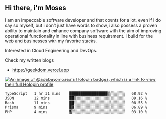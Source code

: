 ## Hi there, i'm Moses

I am an impeccable software developer and that counts for a lot, even if i do say so myself, but i don't just have words to show, i also possess a proven ability to maintain and enhance company software with the aim of improving operational functionality in line with business requirement. I build for the web and businesses with my favorite stacks.

Interested in Cloud Engineering and DevOps.

Check my written blogs
- https://geekdom.vercel.app

[![An image of @adebayomoses's Holopin badges, which is a link to view their full Holopin profile](https://holopin.me/adebayomoses)](https://holopin.io/@adebayomoses)

<!--START_SECTION:waka-->

```txt
TypeScript   1 hr 31 mins    █████████████████▒░░░░░░░   68.92 %
JSON         12 mins         ██▒░░░░░░░░░░░░░░░░░░░░░░   09.16 %
Bash         11 mins         ██░░░░░░░░░░░░░░░░░░░░░░░   08.55 %
Prisma       9 mins          █▓░░░░░░░░░░░░░░░░░░░░░░░   06.89 %
PHP          4 mins          ▓░░░░░░░░░░░░░░░░░░░░░░░░   03.10 %
```

<!--END_SECTION:waka-->
